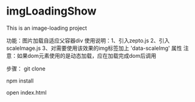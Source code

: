 # imgLoadingShow
This is an image-loading project



功能：图片加载自适应父容器div
使用说明：1、引入zepto.js
         2、引入scaleImage.js
         3、对需要使用该效果的img标签加上 'data-scaleImg' 属性
注意：如果dom元素使用的是动态加载，应在加载完成dom后调用


步骤：
git clone

npm install

open index.html

